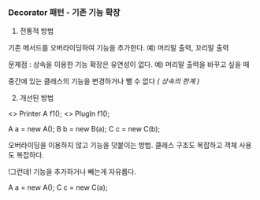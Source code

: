 ### Decorator 패턴 - 기존 기능 확장

1. 전통적 방법
 
기존 메서드를 오버라이딩하여 기능을 추가한다.
예) 머리말 출력, 꼬리말 출력

문제점 : 상속을 이용한 기능 확장은 유연성이 없다.
예) 머리말 출력을 바꾸고 싶을 때 

중간에 있는 클래스의 기능을 변경하거나 뺄 수 없다 *( 상속의 한계 )*

2. 개선된 방법

<<abstract>> Printer 
A f1();
<<decorator>> PlugIn f1();

A a = new A();
B b = new B(a);
C c = new C(b);

오버라이딩을 이용하지 않고 기능을 덧붙이는 방법.
클래스 구조도 복잡하고 객체 사용도 복잡하다.

!그런데! 기능을 추가하거나 빼는게 자유롭다.

A a = new A();
C c = new C(a);


